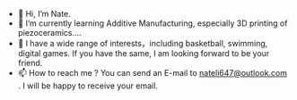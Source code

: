 - 👋 Hi, I’m Nate.
- 🌱 I’m currently learning Additive Manufacturing, especially 3D printing of piezoceramics....
- 💞️ I have a wide range of interests，including basketball, swimming, digital games. If you have the same, I am looking forward to be your friend.
- 📫 How to reach me ? You can send an E-mail to nateli647@outlook.com . I will be happy to receive your email.

<!---
NateLi747/NateLi747 is a ✨ special ✨ repository because its `README.md` (this file) appears on your GitHub profile.
You can click the Preview link to take a look at your changes.
--->
